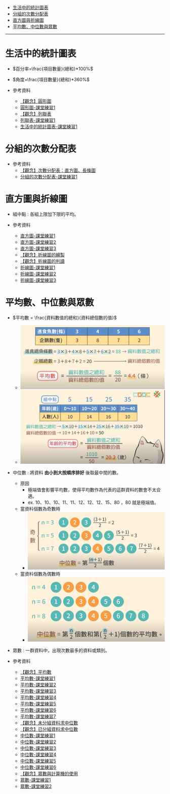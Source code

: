 * [生活中的統計圖表](#生活中的統計圖表)
* [分組的次數分配表](#分組的次數分配表)
* [直方圖與折線圖](#直方圖與折線圖)
* [平均數、中位數與眾數](#平均數、中位數與眾數)

---

# 生活中的統計圖表

- $百分率=\frac{項目數量}{總和}*100%$
- $角度=\frac{項目數量}{總和}*360%$

- 參考資料
  - [【觀念】圓形圖](https://www.youtube.com/watch?v=aIaCnOhSFNY "【觀念】圓形圖")
  - [圓形圖-課堂練習1](https://www.junyiacademy.org/article/e153b31994d5428abd1354175c41be6f "圓形圖-課堂練習1")
  - [【觀念】列聯表](https://www.youtube.com/watch?v=ZolZ4aIELU8 "【觀念】列聯表")
  - [列聯表-課堂練習1](https://www.junyiacademy.org/article/1971f3f1408a468b940e1706f18ce5f1 "列聯表-課堂練習1")
  - [生活中的統計圖表-課堂練習1](https://www.junyiacademy.org/article/a11bdd5e81bb4b7ca9e7cc9a5310e7b0 "生活中的統計圖表-課堂練習1")

# 分組的次數分配表

- 參考資料
  - [【觀念】次數分配表：直方圖、長條圖](https://www.youtube.com/watch?v=VW9-pJKqums "【觀念】次數分配表：直方圖、長條圖")
  - [分組的次數分配表-課堂練習1](https://www.junyiacademy.org/article/4414cf8696cd49a5b4ff9bcbbb41336b "分組的次數分配表-課堂練習1")

# 直方圖與折線圖

- 組中點 : 各組上限加下限的平均。

- 參考資料
  - [直方圖-課堂練習1](https://www.junyiacademy.org/article/eae33e26925f48c6804b49ff34272d36 "直方圖-課堂練習1")
  - [直方圖-課堂練習2](https://www.junyiacademy.org/article/d0685128f7b4448eba30cdad2de9c502 "直方圖-課堂練習2")
  - [直方圖-課堂練習3](https://www.junyiacademy.org/article/6b7298a1d2c44aac8c3296b421a245c9 "直方圖-課堂練習3")
  - [【觀念】折線圖的繪製](https://www.youtube.com/watch?v=aHjUwvCZp8k "【觀念】折線圖的繪製")
  - [【觀念】折線圖的判讀](https://www.youtube.com/watch?v=1PL4Gnz8L-w "【觀念】折線圖的判讀")
  - [折線圖-課堂練習1](https://www.junyiacademy.org/article/0e11bba0acea47cfb0cd93bb1a086346 "折線圖-課堂練習1")
  - [折線圖-課堂練習2](https://www.junyiacademy.org/article/d9446ce55320459b9ddd7e77f0dfa064 "折線圖-課堂練習2")
  - [折線圖-課堂練習3](https://www.junyiacademy.org/article/b16d971c45734b3cad9b77251b407150 "折線圖-課堂練習3")

# 平均數、中位數與眾數

- $平均數 = \frac{資料數值的總和}{資料總個數的值}$
  - ![平均數-康軒版](https://github.com/aquariusCCA/mathematics/blob/main/%E5%88%9D%E4%B8%80%E6%95%B8%E5%AD%B8/%E7%B5%B1%E8%A8%88/images/%E5%B9%B3%E5%9D%87%E6%95%B8-%E5%BA%B7%E8%BB%92%E7%89%88.png?raw=true "平均數-康軒版")  
  - ![平均數與組中點-康軒版](https://github.com/aquariusCCA/mathematics/blob/main/%E5%88%9D%E4%B8%80%E6%95%B8%E5%AD%B8/%E7%B5%B1%E8%A8%88/images/%E5%B9%B3%E5%9D%87%E6%95%B8%E8%88%87%E7%B5%84%E4%B8%AD%E9%BB%9E-%E5%BA%B7%E8%BB%92%E7%89%88.png?raw=true "平均數與組中點-康軒版")



- 中位數 : 將資料 **由小到大按順序排好** 後取最中間的數。
  - 原因
    - 極端值會影響平均數，使得平均數作為代表的這群資料的數會不太合適。
	- ex. $10、10、10、11、11、12、12、12、15、80$ ，80 就是極端值。
  - 當資料個數為奇數時
    - ![資料個數為奇數-康軒版](https://github.com/aquariusCCA/mathematics/blob/main/%E5%88%9D%E4%B8%80%E6%95%B8%E5%AD%B8/%E7%B5%B1%E8%A8%88/images/%E8%B3%87%E6%96%99%E5%80%8B%E6%95%B8%E7%82%BA%E5%A5%87%E6%95%B8-%E5%BA%B7%E8%BB%92%E7%89%88.png?raw=true "資料個數為奇數-康軒版")
  - 當資料個數為偶數時
    - ![當資料個數為偶數時-康軒版](https://github.com/aquariusCCA/mathematics/blob/main/%E5%88%9D%E4%B8%80%E6%95%B8%E5%AD%B8/%E7%B5%B1%E8%A8%88/images/%E7%95%B6%E8%B3%87%E6%96%99%E5%80%8B%E6%95%B8%E7%82%BA%E5%81%B6%E6%95%B8%E6%99%82-%E5%BA%B7%E8%BB%92%E7%89%88.png?raw=true "當資料個數為偶數時-康軒版")

- 眾數 : 一群資料中，出現次數最多的資料或類別。

- 參考資料
  - [【觀念】平均數](https://www.youtube.com/watch?v=wlIpsJcOnbc "【觀念】平均數")
  - [平均數-課堂練習1](https://www.junyiacademy.org/article/c8bfc15c407e459fb05569d8a2c77b37 "平均數-課堂練習1")
  - [平均數-課堂練習2](https://www.junyiacademy.org/article/25867968ac514ef7baa65ea6e40030ee "平均數-課堂練習2")
  - [平均數-課堂練習3](https://www.junyiacademy.org/article/acd7764e8b42495288766c841822dcc9 "平均數-課堂練習3")
  - [平均數-課堂練習4](https://www.junyiacademy.org/article/f39695fa89804054a8a09ed2e944271d "平均數-課堂練習4")
  - [平均數-課堂練習5](https://www.junyiacademy.org/article/bf5836726bcc48e2b40dbf7045583f16 "平均數-課堂練習5")
  - [平均數-課堂練習6](https://www.junyiacademy.org/article/93743d1e722b4f5cb31df5e59c5e164d "平均數-課堂練習6")
  - [平均數-課堂練習7](https://www.junyiacademy.org/article/b51dc2ff0cf74972903cf179edaed5f2 "平均數-課堂練習7")
  - [【觀念】未分組資料求中位數](https://www.youtube.com/watch?v=QRt_y-epgEw "【觀念】未分組資料求中位數")
  - [【觀念】已分組資料求中位數](https://www.youtube.com/watch?v=sW5cRb9mXXY "【觀念】已分組資料求中位數")
  - [中位數-課堂練習1](https://www.junyiacademy.org/article/662d781eac4e4ce4bdf8d916e57a2427 "中位數-課堂練習1")
  - [中位數-課堂練習2](https://www.junyiacademy.org/article/0293ad3e86964c919e9293d2a46fbd35 "中位數-課堂練習2")
  - [中位數-課堂練習3](https://www.junyiacademy.org/article/167d6589e6ba41fb8c3352ab1c205e1c "中位數-課堂練習3")
  - [中位數-課堂練習4](https://www.junyiacademy.org/article/d607a7a8c4cf46cc933b0ff0f6ae5b23 "中位數-課堂練習4")
  - [中位數-課堂練習5](https://www.junyiacademy.org/article/69869ee7a62f4d239f9f88a129e06988 "中位數-課堂練習5")
  - [中位數-課堂練習6](https://www.junyiacademy.org/article/646e77db5ef7458b95d501aba37f3a4a "中位數-課堂練習6")
  - [【觀念】眾數與計算機的使用](https://www.youtube.com/watch?v=aiGZy02FCl4 "【觀念】眾數與計算機的使用")
  - [眾數-課堂練習1](https://www.junyiacademy.org/article/3b104b5775df4db59f90192ea5326fb0 "眾數-課堂練習1")
  - [眾數-課堂練習2](https://www.junyiacademy.org/article/3b104b5775df4db59f90192ea5326fb0 "眾數-課堂練習2")